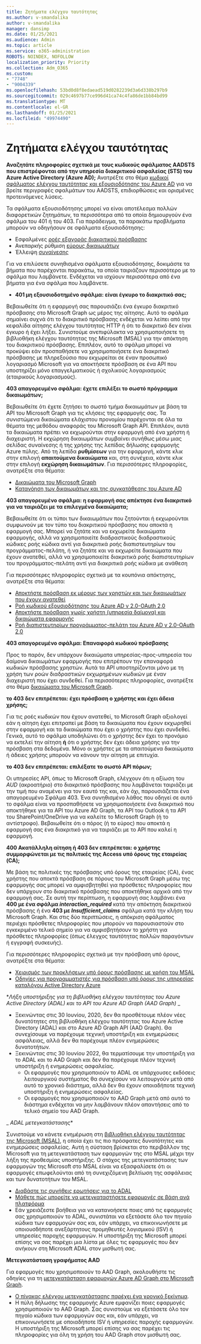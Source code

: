 ```yaml
---
title: Ζητήματα ελέγχου ταυτότητας
ms.author: v-smandalika
author: v-smandalika
manager: dansimp
ms.date: 01/25/2021
ms.audience: Admin
ms.topic: article
ms.service: o365-administration
ROBOTS: NOINDEX, NOFOLLOW
localization_priority: Priority
ms.collection: Adm_O365
ms.custom:
- "7748"
- "9004339"
ms.openlocfilehash: 53bd0d8f8edaead519d0282239d3a6d338b297b9
ms.sourcegitcommit: 029c4697b77ce996d41ca74c4fa86de1bb84bd99
ms.translationtype: MT
ms.contentlocale: el-GR
ms.lasthandoff: 01/25/2021
ms.locfileid: "49974490"
---
```

# <a name="authentication-issues"></a>Ζητήματα ελέγχου ταυτότητας

**Αναζητάτε πληροφορίες σχετικά με τους κωδικούς σφάλματος AADSTS που επιστρέφονται από την υπηρεσία διακριτικού ασφαλείας (STS) του Azure Active Directory (Azure AD);** Ανατρέξτε στο θέμα [κωδικοί σφάλματος ελέγχου ταυτότητας και εξουσιοδότησης του Azure AD](https://docs.microsoft.com/azure/active-directory/develop/reference-aadsts-error-codes) για να βρείτε περιγραφές σφαλμάτων του AADSTS, επιδιορθώσεις και ορισμένες προτεινόμενες λύσεις.

Τα σφάλματα εξουσιοδότησης μπορεί να είναι αποτέλεσμα πολλών διαφορετικών ζητημάτων, τα περισσότερα από τα οποία δημιουργούν ένα σφάλμα του 401 ή του 403. Για παράδειγμα, τα παρακάτω προβλήματα μπορούν να οδηγήσουν σε σφάλματα εξουσιοδότησης:

- Εσφαλμένες [ροές εξαγοράς διακριτικού πρόσβασης](https://docs.microsoft.com/azure/active-directory/develop/authentication-vs-authorization) 
- Ανεπαρκής ρύθμιση [εύρους δικαιωμάτων](https://docs.microsoft.com/azure/active-directory/develop/v2-permissions-and-consent) 
- Έλλειψη [συναίνεσης](https://docs.microsoft.com/azure/active-directory/develop/howto-convert-app-to-be-multi-tenant#understanding-user-and-admin-consent)

Για να επιλύσετε συνηθισμένα σφάλματα εξουσιοδότησης, δοκιμάστε τα βήματα που παρέχονται παρακάτω, τα οποία ταιριάζουν περισσότερο με το σφάλμα που λαμβάνετε. Ενδέχεται να ισχύουν περισσότερα από ένα βήματα για ένα σφάλμα που λαμβάνετε.

- **401 μη εξουσιοδοτημένο σφάλμα: είναι έγκυρο το διακριτικό σας;**

Βεβαιωθείτε ότι η εφαρμογή σας παρουσιάζει ένα έγκυρο διακριτικό πρόσβασης στο Microsoft Graph ως μέρος της αίτησης. Αυτό το σφάλμα σημαίνει συχνά ότι το διακριτικό πρόσβασης ενδέχεται να λείπει από την κεφαλίδα αίτησης ελέγχου ταυτότητας HTTP ή ότι το διακριτικό δεν είναι έγκυρο ή έχει λήξει. Συνιστούμε ανεπιφύλακτα να χρησιμοποιήσετε τη βιβλιοθήκη ελέγχου ταυτότητας της Microsoft (MSAL) για την απόκτηση του διακριτικού πρόσβασης. Επιπλέον, αυτό το σφάλμα μπορεί να προκύψει εάν προσπαθήσετε να χρησιμοποιήσετε ένα διακριτικό πρόσβασης με πληρεξούσιο που εκχωρείται σε έναν προσωπικό λογαριασμό Microsoft για να αποκτήσετε πρόσβαση σε ένα API που υποστηρίζει μόνο επαγγελματικούς ή σχολικούς λογαριασμούς (εταιρικούς λογαριασμούς).

**403 απαγορευμένο σφάλμα: έχετε επιλέξει το σωστό πρόγραμμα δικαιωμάτων;**

Βεβαιωθείτε ότι έχετε ζητήσει το σωστό τμήμα δικαιωμάτων με βάση τα API του Microsoft Graph για τις κλήσεις της εφαρμογής σας. Τα συνιστώμενα δικαιώματα ελάχιστου προνομίου παρέχονται σε όλα τα θέματα της μεθόδου αναφοράς του Microsoft Graph API. Επιπλέον, αυτά τα δικαιώματα πρέπει να εκχωρούνται στην εφαρμογή από ένα χρήστη ή διαχειριστή. Η εκχώρηση δικαιωμάτων συμβαίνει συνήθως μέσω μιας σελίδας συναίνεσης ή της χρήσης της λεπίδας δήλωσης εφαρμογής Azure πύλης. Από τη λεπίδα **ρυθμίσεων** για την εφαρμογή, κάντε κλικ στην επιλογή **απαιτούμενα δικαιώματα** και, στη συνέχεια, κάντε κλικ στην επιλογή **εκχώρηση δικαιωμάτων**. Για περισσότερες πληροφορίες, ανατρέξτε στα θέματα:

- [Δικαιώματα του Microsoft Graph](https://docs.microsoft.com/graph/permissions-reference) 
- [Κατανόηση των δικαιωμάτων και της συγκατάθεσης του Azure AD](https://docs.microsoft.com/azure/active-directory/develop/v2-permissions-and-consent)

**403 απαγορευμένο σφάλμα: η εφαρμογή σας απέκτησε ένα διακριτικό για να ταιριάζει με τα επιλεγμένα δικαιώματα;**

Βεβαιωθείτε ότι οι τύποι των δικαιωμάτων που ζητούνται ή εκχωρούνται συμφωνούν με τον τύπο του διακριτικού πρόσβασης που αποκτά η εφαρμογή σας. Μπορεί να ζητάτε και να εκχωρείτε δικαιώματα εφαρμογής, αλλά να χρησιμοποιείτε διαδραστικούς διαδραστικούς κώδικες ροής κώδικα αντί για διακριτικά ροής διαπιστευτηρίων του προγράμματος-πελάτη, ή να ζητάτε και να εκχωρείτε δικαιώματα που έχουν ανατεθεί, αλλά να χρησιμοποιείτε διακριτικά ροής διαπιστευτηρίων του προγράμματος-πελάτη αντί για διακριτικά ροής κώδικα με ανάθεση

Για περισσότερες πληροφορίες σχετικά με τα κουπόνια απόκτησης, ανατρέξτε στα θέματα:

- [Αποκτήστε πρόσβαση εκ μέρους των χρηστών και των δικαιωμάτων που έχουν ανατεθεί](https://docs.microsoft.com/graph/auth-v2-user) 
- [Ροή κωδικού εξουσιοδότησης του Azure AD v 2.0-OAuth 2,0](https://docs.microsoft.com/azure/active-directory/develop/v2-oauth2-auth-code-flow) 
- [Αποκτήστε πρόσβαση χωρίς χρήστη (υπηρεσία δαίμονα) και δικαιώματα εφαρμογής](https://docs.microsoft.com/graph/auth-v2-service) 
- [Ροή διαπιστευτηρίων προγράμματος-πελάτη του Azure AD v 2.0-OAuth 2,0](https://docs.microsoft.com/azure/active-directory/develop/v2-oauth2-client-creds-grant-flow)

**403 απαγορευμένο σφάλμα: Επαναφορά κωδικού πρόσβασης**

Προς το παρόν, δεν υπάρχουν δικαιώματα υπηρεσίας-προς-υπηρεσία του δαίμονα δικαιωμάτων εφαρμογής που επιτρέπουν την επαναφορά κωδικών πρόσβασης χρηστών. Αυτά τα API υποστηρίζονται μόνο με τη χρήση των ροών διαδραστικών εκχωρημένων κωδικών με έναν διαχειριστή που έχει συνδεθεί. Για περισσότερες πληροφορίες, ανατρέξτε στο θέμα [δικαιώματα του Microsoft Graph](https://docs.microsoft.com/graph/permissions-reference).

**το 403 δεν επιτρέπεται: έχει πρόσβαση ο χρήστης και έχει άδεια χρήσης;**

Για τις ροές κωδικών που έχουν ανατεθεί, το Microsoft Graph αξιολογεί εάν η αίτηση έχει επιτραπεί με βάση τα δικαιώματα που έχουν εκχωρηθεί στην εφαρμογή και τα δικαιώματα που έχει ο χρήστης που έχει συνδεθεί. Γενικά, αυτό το σφάλμα υποδηλώνει ότι ο χρήστης δεν έχει το προνόμιο να εκτελεί την αίτηση **ή** ότι ο χρήστης δεν έχει άδεια χρήσης για την πρόσβαση στα δεδομένα. Μόνο οι χρήστες με τα απαιτούμενα δικαιώματα ή άδειες χρήσης μπορούν να κάνουν την αίτηση με επιτυχία.

**το 403 δεν επιτρέπεται: επιλέξατε το σωστό API πόρων;**

Οι υπηρεσίες API, όπως το Microsoft Graph, ελέγχουν ότι η αξίωση του *AUD* (ακροατήριο) στο διακριτικό πρόσβασης που λαμβάνεται ταιριάζει με την τιμή που αναμένει για τον εαυτό της και, εάν όχι, παρουσιάζεται ένα απαγορευμένο Σφάλμα 403. Ένα συνηθισμένο λάθος που οδηγεί σε αυτό το σφάλμα είναι να προσπαθήσετε να χρησιμοποιήσετε ένα διακριτικό που αποκτήθηκε για τα API του Azure AD Graph, τα API του Outlook ή τα API του SharePoint/OneDrive για να καλείτε το Microsoft Graph (ή το αντίστροφο). Βεβαιωθείτε ότι ο πόρος (ή το εύρος) που αποκτά η εφαρμογή σας ένα διακριτικό για να ταιριάζει με το API που καλεί η εφαρμογή.

**400 Ακατάλληλη αίτηση ή 403 δεν επιτρέπεται: ο χρήστης συμμορφώνεται με τις πολιτικές της Access υπό όρους της εταιρείας (CA);**

Με βάση τις πολιτικές της πρόσβασης υπό όρους της εταιρείας (CA), ένας χρήστης που αποκτά πρόσβαση σε πόρους του Microsoft Graph μέσω της εφαρμογής σας μπορεί να αμφισβητηθεί για πρόσθετες πληροφορίες που δεν υπάρχουν στο διακριτικό πρόσβασης που αποκτήθηκε αρχικά από την εφαρμογή σας. Σε αυτή την περίπτωση, η εφαρμογή σας λαμβάνει ένα **400 με ένα σφάλμα *interaction_required*** κατά την απόκτηση διακριτικού πρόσβασης ή ένα **403 με *Insufficient_claims*** σφάλμα κατά την κλήση του Microsoft Graph. Και στις δύο περιπτώσεις, η απόκριση σφάλματος περιέχει πρόσθετες πληροφορίες που μπορούν να παρουσιαστούν στο εγκεκριμένο τελικό σημείο για να αμφισβητήσουν το χρήστη για πρόσθετες πληροφορίες (όπως έλεγχος ταυτότητας πολλών παραγόντων ή εγγραφή συσκευής).

Για περισσότερες πληροφορίες σχετικά με την πρόσβαση υπό όρους, ανατρέξτε στα θέματα:

- [Χειρισμός των προκλήσεων υπό όρους πρόσβασης με χρήση του MSAL](https://docs.microsoft.com/azure/active-directory/develop/msal-error-handling-dotnet#conditional-access-and-claims-challenges) 
- [Οδηγίες για προγραμματιστές για πρόσβαση υπό όρους της υπηρεσίας καταλόγου Active Directory Azure](https://docs.microsoft.com/azure/active-directory/develop/v2-conditional-access-dev-guide)

**_Λήξη υποστήριξης για τη βιβλιοθήκη ελέγχου ταυτότητας του Azure Active Directory (ADAL) και το API του Azure AD Graph (AAD Graph)_* _

- Ξεκινώντας στις 30 Ιουνίου, 2020, δεν θα προσθέτουμε πλέον νέες δυνατότητες στη βιβλιοθήκη ελέγχου ταυτότητας του Azure Active Directory (ADAL) και στο Azure AD Graph API (AAD Graph). Θα συνεχίσουμε να παρέχουμε τεχνική υποστήριξη και ενημερώσεις ασφάλειας, αλλά δεν θα παρέχουμε πλέον ενημερώσεις δυνατοτήτων.
- Ξεκινώντας στις 30 Ιουνίου 2022, θα τερματίσουμε την υποστήριξη για το ADAL και το AAD Graph και δεν θα παρέχουμε πλέον τεχνική υποστήριξη ή ενημερώσεις ασφαλείας.
    - Οι εφαρμογές που χρησιμοποιούν το ADAL σε υπάρχουσες εκδόσεις λειτουργικού συστήματος θα συνεχίσουν να λειτουργούν μετά από αυτό το χρονικό διάστημα, αλλά δεν θα έχουν οποιαδήποτε τεχνική υποστήριξη ή ενημερώσεις ασφαλείας.
    - Οι εφαρμογές που χρησιμοποιούν το AAD Graph μετά από αυτό το διάστημα ενδέχεται να μην λαμβάνουν πλέον απαντήσεις από το τελικό σημείο του AAD Graph.

_ *ADAL μετεγκατάστασης**

Συνιστούμε να κάνετε ενημέρωση στη [βιβλιοθήκη ελέγχου ταυτότητας της Microsoft (MSAL)](https://docs.microsoft.com/azure/active-directory/develop/v2-overview), η οποία έχει τις πιο πρόσφατες δυνατότητες και ενημερώσεις ασφαλείας. Αυτή η σύσταση βρίσκεται στο περιβάλλον της Microsoft για τη μετεγκατάσταση των εφαρμογών της στο MSAL μέχρι την λήξη της προθεσμίας υποστήριξης. Ο στόχος της μετεγκατάστασης των εφαρμογών της Microsoft στο MSAL είναι να εξασφαλίσετε ότι οι εφαρμογές επωφελούνται από τη συνεχιζόμενη βελτίωση της ασφάλειας και των δυνατοτήτων του MSAL.

- [Διαβάστε τις συνήθεις ερωτήσεις για το ADAL](https://docs.microsoft.com/azure/active-directory/develop/msal-migration#frequently-asked-questions-faq) 
- [Μάθετε πώς μπορείτε να μετεγκαταστήσετε εφαρμογές σε βάση ανά πλατφόρμα](https://docs.microsoft.com/azure/active-directory/develop/msal-migration#frequently-asked-questions-faq) 
- Εάν χρειάζεστε βοήθεια για να κατανοήσετε ποιες από τις εφαρμογές σας χρησιμοποιούν το ADAL, συνιστάται να εξετάσετε όλο τον πηγαίο κώδικα των εφαρμογών σας και, εάν υπάρχει, να επικοινωνήσετε με οποιουσδήποτε ανεξάρτητους προμηθευτές λογισμικού (ISV) ή υπηρεσίες παροχής εφαρμογών. Η υποστήριξη της Microsoft μπορεί επίσης να σας παρέχει μια λίστα με όλες τις εφαρμογές που δεν ανήκουν στη Microsoft ADAL στον μισθωτή σας.

**Μετεγκατάσταση γραφήματος AAD**

Για εφαρμογές που χρησιμοποιούν το AAD Graph, ακολουθήστε τις οδηγίες για τη [μετεγκατάσταση εφαρμογών Azure AD Graph στο Microsoft Graph](https://docs.microsoft.com/graph/migrate-azure-ad-graph-planning-checklist?view=graph-rest-1.0&preserve-view=true).

- [Ο πίνακας ελέγχου μετεγκατάστασης παρέχει ένα χρονικό ξεκίνημα](https://docs.microsoft.com/graph/migrate-azure-ad-graph-planning-checklist). 
- Η πύλη δήλωσης της εφαρμογής Azure εμφανίζει ποιες εφαρμογές χρησιμοποιούν το AAD Graph. Σας συνιστούμε να εξετάσετε όλο τον πηγαίο κώδικα των εφαρμογών σας και, εάν υπάρχει, να επικοινωνήσετε με οποιαδήποτε ISV ή υπηρεσίες παροχής εφαρμογών. Η υποστήριξη της Microsoft μπορεί επίσης να σας παρέχει τις πληροφορίες για όλη τη χρήση του AAD Graph στον μισθωτή σας.

 










